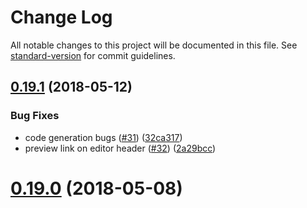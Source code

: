 # Change Log

All notable changes to this project will be documented in this file. See [standard-version](https://github.com/conventional-changelog/standard-version) for commit guidelines.

<a name="0.19.1"></a>
## [0.19.1](https://github.com/vuegg/vuegg/compare/0.19.0...0.19.1) (2018-05-12)


### Bug Fixes

* code generation bugs ([#31](https://github.com/vuegg/vuegg/issues/31)) ([32ca317](https://github.com/vuegg/vuegg/commit/32ca317))
* preview link on editor header ([#32](https://github.com/vuegg/vuegg/issues/32)) ([2a29bcc](https://github.com/vuegg/vuegg/commit/2a29bcc))



<a name="0.19.0"></a>
# [0.19.0](https://github.com/vuegg/vuegg/compare/0.18.1...0.19.0) (2018-05-08)
